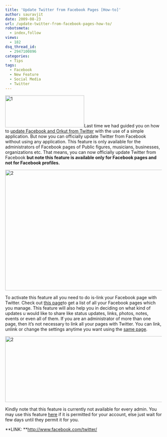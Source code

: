 ```yaml
---
title: 'Update Twitter from Facebook Pages [How-to]'
author: sauravjit
date: 2009-08-23
url: /update-twitter-from-facebook-pages-how-to/
robotsmeta:
  - index,follow
views:
  - 182
dsq_thread_id:
  - 2947100896
categories:
  - Tips
tags:
  - Facebook
  - New Feature
  - Social Media
  - Twitter
---
```

<img class="alignleft wp-image-51120" src="http://cdn.devilsworkshop.org/files/2009/08/jay-sean-Copy-3.jpg" alt="1" width="254" height="103" />Last time we had guided you on how to <a href="http://devilsworkshop.org/update-twitter-facebook-and-orkut-status-with-just-one-click/" target="_blank">update Facebook and Orkut from Twitter</a> with the use of a simple application. But now you can officially update Twitter from Facebook without using any application. This feature is only available for the administrators of Facebook pages of Public figures, musicians, businesses, organizations etc. That means, you can now officially update Twitter from Facebook **but note this feature is available only for Facebook pages and not for Facebook profiles.**

<img src="http://cdn.devilsworkshop.org/files/2009/08/jay-sean-Copy.jpg" alt="2" width="562" height="388" />

To activate this feature all you need to do is-link your Facebook page with Twitter. Check out <a href="http://www.facebook.com/twitter/" onclick="_gaq.push(['_trackEvent', 'outbound-article', 'http://www.facebook.com/twitter/', 'this page']);" target="_blank">this page</a>to get a list of all your Facebook pages which you manage. This feature will also help you in deciding on what kind of updates u would like to share like status updates, links, photos, notes, events or even all of them. If you are an administrator of more than one page, then it&#8217;s not necessary to link all your pages with Twitter. You can link, unlink or change the settings anytime you want using the <a href="http://www.facebook.com/twitter/" onclick="_gaq.push(['_trackEvent', 'outbound-article', 'http://www.facebook.com/twitter/', 'same page']);" target="_blank">same page</a>.

<img src="http://cdn.devilsworkshop.org/files/2009/08/jay-sean-Copy-2.jpg" alt="2" width="561" height="212" />

Kindly note that this feature is currently not available for every admin. You may use this feature <a href="http://www.facebook.com/twitter/" onclick="_gaq.push(['_trackEvent', 'outbound-article', 'http://www.facebook.com/twitter/', 'here']);" target="_blank">here</a> if it is permitted for your account, else just wait for few days until they permit it for you.

**LINK: **<a href="http://www.facebook.com/twitter/" onclick="_gaq.push(['_trackEvent', 'outbound-article', 'http://www.facebook.com/twitter/', 'http://www.facebook.com/twitter/']);" target="_blank">http://www.facebook.com/twitter/</a>
